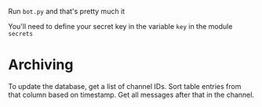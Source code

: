 Run `bot.py` and that's pretty much it

You'll need to define your secret key in the variable `key` in the module `secrets`

# Archiving

To update the database, get a list of channel IDs. Sort table entries from that column based on timestamp. Get all
messages after that in the channel.